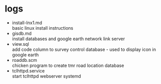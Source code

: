 # logs
* install-lnx1.md    
    basic linux install instructions 
* gisdb.md  
    install databases and google earth network link server  
* view.sql  
    add code column to survey control database - used to display icon in google earth
* roaddb.scm  
    chicken program to create tmr road location database  
* tclhttpd.service  
    start tclhttpd webserver systemd  
